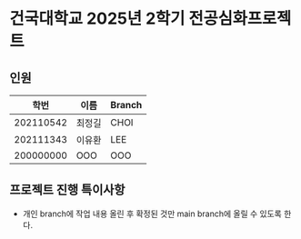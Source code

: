 # 건국대학교 2025년 2학기 전공심화프로젝트

## 인원

|학번|이름|Branch|
|----|---|-------|
|202110542|최정길|CHOI|
|202111343|이유환|LEE|
|200000000|OOO|OOO|

## 프로젝트 진행 특이사항

- 개인 branch에 작업 내용 올린 후 확정된 것만 main branch에 올릴 수 있도록 한다.
